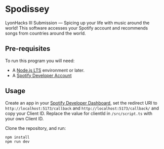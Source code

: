 
# Spodissey

LyonHacks III Submission — Spicing up your life with music around the world! This software accesses your Spotify account and recommends songs from countries around the world.

## Pre-requisites

To run this program you will need:

- A [Node.js LTS](https://nodejs.org/en/) environment or later.
- A [Spotify Developer Account](https://developer.spotify.com/)

## Usage

Create an app in your [Spotify Developer Dashboard](https://developer.spotify.com/dashboard/), set the redirect URI to `http://localhost:5173/callback` and `http://localhost:5173/callback/` and copy your Client ID. Replace the value for clientId in `/src/script.ts` with your own Client ID.

Clone the repository, and run:

```bash
npm install
npm run dev
```

